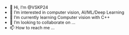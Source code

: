 - 👋 Hi, I’m @VSKP24
- 👀 I’m interested in computer vision, AI/ML/Deep Learning
- 🌱 I’m currently learning Computer vision with C++
- 💞️ I’m looking to collaborate on ...
- 📫 How to reach me ...

<!---
VSKP24/VSKP24 is a ✨ special ✨ repository because its `README.md` (this file) appears on your GitHub profile.
You can click the Preview link to take a look at your changes.
--->
